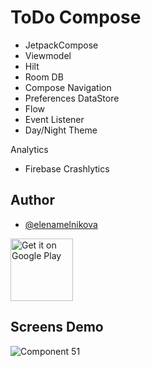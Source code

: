 # ToDo Compose
- JetpackCompose
- Viewmodel
- Hilt
- Room DB
- Compose Navigation
- Preferences DataStore
- Flow
- Event Listener
- Day/Night Theme

Analytics
- Firebase Crashlytics

## Author
- [@elenamelnikova](https://github.com/canadianExperience)

<a href="https://play.google.com/store/apps/details?id=com.me.reminder"><img alt="Get it on Google Play" src="https://play.google.com/intl/en_us/badges/images/generic/en-play-badge.png" height=100px /></a>

## Screens Demo

![Component 51](https://user-images.githubusercontent.com/45378000/163039451-438f4102-e1b9-4eeb-92db-1b1f566e5d61.png)


